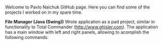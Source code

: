 Welcome to Pavlo Naichuk GitHub page. Here you can find some of the projects I worked on in my spare time. 

<b>File Manager (Java (Swing))</b>
Wrote application as a pad project, similar in functionality to Total Commander (http://www.ghisler.com). The application has a main window with left and right panels, allowing to acomplish the following commands:
  
